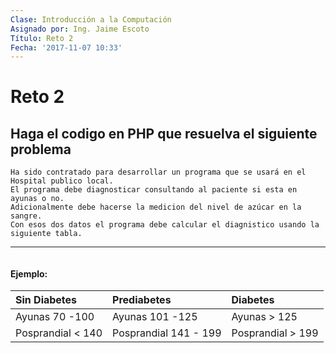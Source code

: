 ```yaml
---
Clase: Introducción a la Computación
Asignado por: Ing. Jaime Escoto
Título: Reto 2
Fecha: '2017-11-07 10:33'
---
```


# Reto 2
## Haga el codigo en PHP que resuelva el siguiente problema
```
Ha sido contratado para desarrollar un programa que se usará en el Hospital publico local.
El programa debe diagnosticar consultando al paciente si esta en ayunas o no.
Adicionalmente debe hacerse la medicion del nivel de azúcar en la sangre.
Con esos dos datos el programa debe calcular el diagnistico usando la siguiente tabla.

```
****
![]()

#### Ejemplo:

| Sin Diabetes     | Prediabetes     | Diabetes |
| :------------- | :------------- | :------------- |
| Ayunas 70 -100      | Ayunas 101 -125      |Ayunas > 125|
| Posprandial < 140   | Posprandial 141 - 199   | Posprandial > 199  |
